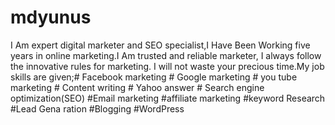 # mdyunus
I Am expert digital marketer and SEO specialist,I Have Been Working five years in online marketing.I Am trusted and reliable marketer, I always follow the innovative rules for marketing.  I will not waste your precious time.My job skills are given;# Facebook marketing   # Google marketing  # you tube marketing   # Content writing   # Yahoo answer   # Search engine optimization(SEO)   #Email marketing  #affiliate marketing  #keyword Research  #Lead Gena ration  #Blogging  #WordPress  
